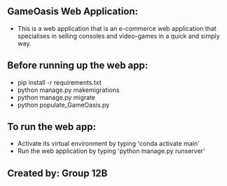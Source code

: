 ## GameOasis Web Application:

- This is a web application that is an e-commerce web application 
that specialises in selling consoles and video-games in a quick and simply way.


## Before running up the web app:
- pip install -r requirements.txt
- python manage.py makemigrations 
- python manage.py migrate
- python populate_GameOasis.py

## To run the web app:
-  Activate its virtual environment by typing 'conda activate main'
- Run the web application by typing 'python manage.py runserver'


## Created by: Group 12B
